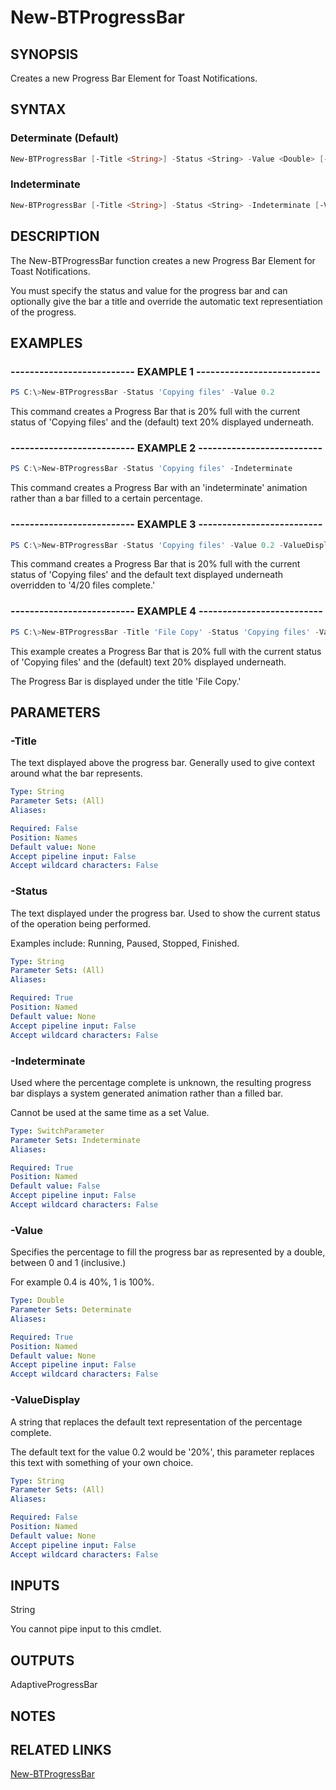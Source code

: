 # New-BTProgressBar

## SYNOPSIS

Creates a new Progress Bar Element for Toast Notifications.

## SYNTAX

### Determinate (Default)

```powershell
New-BTProgressBar [-Title <String>] -Status <String> -Value <Double> [-ValueDisplay <String>]
```

### Indeterminate

```powershell
New-BTProgressBar [-Title <String>] -Status <String> -Indeterminate [-ValueDisplay <String>]
```

## DESCRIPTION

The New-BTProgressBar function creates a new Progress Bar Element for Toast Notifications.

You must specify the status and value for the progress bar and can optionally give the bar a title and override the automatic text representiation of the progress.

## EXAMPLES

### -------------------------- EXAMPLE 1 --------------------------

```powershell
PS C:\>New-BTProgressBar -Status 'Copying files' -Value 0.2
```

This command creates a Progress Bar that is 20% full with the current status of 'Copying files' and the (default) text 20% displayed underneath.

### -------------------------- EXAMPLE 2 --------------------------

```powershell
PS C:\>New-BTProgressBar -Status 'Copying files' -Indeterminate
```

This command creates a Progress Bar with an 'indeterminate' animation rather than a bar filled to a certain percentage.

### -------------------------- EXAMPLE 3 --------------------------

```powershell
PS C:\>New-BTProgressBar -Status 'Copying files' -Value 0.2 -ValueDisplay '4/20 files complete'
```

This command creates a Progress Bar that is 20% full with the current status of 'Copying files' and the default text displayed underneath overridden to '4/20 files complete.'

### -------------------------- EXAMPLE 4 --------------------------

```powershell
PS C:\>New-BTProgressBar -Title 'File Copy' -Status 'Copying files' -Value 0.2
```

This example creates a Progress Bar that is 20% full with the current status of 'Copying files' and the (default) text 20% displayed underneath.

The Progress Bar is displayed under the title 'File Copy.'

## PARAMETERS

### -Title

The text displayed above the progress bar. Generally used to give context around what the bar represents.

```yaml
Type: String
Parameter Sets: (All)
Aliases:

Required: False
Position: Names
Default value: None
Accept pipeline input: False
Accept wildcard characters: False
```

### -Status

The text displayed under the progress bar. Used to show the current status of the operation being performed.

Examples include: Running, Paused, Stopped, Finished.

```yaml
Type: String
Parameter Sets: (All)
Aliases:

Required: True
Position: Named
Default value: None
Accept pipeline input: False
Accept wildcard characters: False
```

### -Indeterminate

Used where the percentage complete is unknown, the resulting progress bar displays a system generated animation rather than a filled bar.

Cannot be used at the same time as a set Value.

```yaml
Type: SwitchParameter
Parameter Sets: Indeterminate
Aliases:

Required: True
Position: Named
Default value: False
Accept pipeline input: False
Accept wildcard characters: False
```

### -Value

Specifies the percentage to fill the progress bar as represented by a double, between 0 and 1 (inclusive.)

For example 0.4 is 40%, 1 is 100%.

```yaml
Type: Double
Parameter Sets: Determinate
Aliases:

Required: True
Position: Named
Default value: None
Accept pipeline input: False
Accept wildcard characters: False
```

### -ValueDisplay

A string that replaces the default text representation of the percentage complete.

The default text for the value 0.2 would be '20%', this parameter replaces this text with something of your own choice.

```yaml
Type: String
Parameter Sets: (All)
Aliases:

Required: False
Position: Named
Default value: None
Accept pipeline input: False
Accept wildcard characters: False
```

## INPUTS

String

You cannot pipe input to this cmdlet.

## OUTPUTS

AdaptiveProgressBar

## NOTES

## RELATED LINKS

[New-BTProgressBar](https://github.com/Windos/BurntToast/blob/main/Help/New-BTProgressBar.md)
